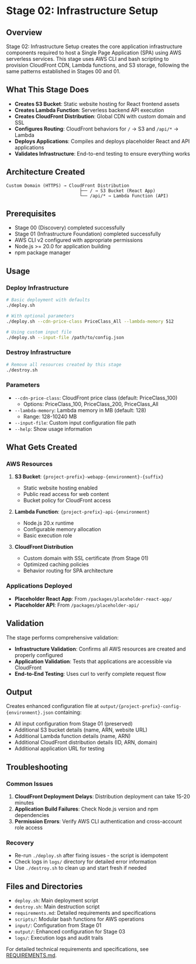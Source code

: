 # Stage 02: Infrastructure Setup

## Overview

Stage 02: Infrastructure Setup creates the core application infrastructure components required to host a Single Page Application (SPA) using AWS serverless services. This stage uses AWS CLI and bash scripting to provision CloudFront CDN, Lambda functions, and S3 storage, following the same patterns established in Stages 00 and 01.

## What This Stage Does

- **Creates S3 Bucket**: Static website hosting for React frontend assets
- **Creates Lambda Function**: Serverless backend API execution 
- **Creates CloudFront Distribution**: Global CDN with custom domain and SSL
- **Configures Routing**: CloudFront behaviors for `/` → S3 and `/api/*` → Lambda
- **Deploys Applications**: Compiles and deploys placeholder React and API applications
- **Validates Infrastructure**: End-to-end testing to ensure everything works

## Architecture Created

```
Custom Domain (HTTPS) → CloudFront Distribution
                            ├── / → S3 Bucket (React App)
                            └── /api/* → Lambda Function (API)
```

## Prerequisites

- Stage 00 (Discovery) completed successfully
- Stage 01 (Infrastructure Foundation) completed successfully
- AWS CLI v2 configured with appropriate permissions
- Node.js >= 20.0 for application building
- npm package manager

## Usage

### Deploy Infrastructure

```bash
# Basic deployment with defaults
./deploy.sh

# With optional parameters
./deploy.sh --cdn-price-class PriceClass_All --lambda-memory 512

# Using custom input file
./deploy.sh --input-file /path/to/config.json
```

### Destroy Infrastructure

```bash
# Remove all resources created by this stage
./destroy.sh
```

### Parameters

- `--cdn-price-class`: CloudFront price class (default: PriceClass_100)
  - Options: PriceClass_100, PriceClass_200, PriceClass_All
- `--lambda-memory`: Lambda memory in MB (default: 128)
  - Range: 128-10240 MB
- `--input-file`: Custom input configuration file path
- `--help`: Show usage information

## What Gets Created

### AWS Resources

1. **S3 Bucket**: `{project-prefix}-webapp-{environment}-{suffix}`
   - Static website hosting enabled
   - Public read access for web content
   - Bucket policy for CloudFront access

2. **Lambda Function**: `{project-prefix}-api-{environment}`
   - Node.js 20.x runtime
   - Configurable memory allocation
   - Basic execution role

3. **CloudFront Distribution**
   - Custom domain with SSL certificate (from Stage 01)
   - Optimized caching policies
   - Behavior routing for SPA architecture

### Applications Deployed

- **Placeholder React App**: From `/packages/placeholder-react-app/`
- **Placeholder API**: From `/packages/placeholder-api/`

## Validation

The stage performs comprehensive validation:

- **Infrastructure Validation**: Confirms all AWS resources are created and properly configured
- **Application Validation**: Tests that applications are accessible via CloudFront
- **End-to-End Testing**: Uses curl to verify complete request flow

## Output

Creates enhanced configuration file at `output/{project-prefix}-config-{environment}.json` containing:
- All input configuration from Stage 01 (preserved)
- Additional S3 bucket details (name, ARN, website URL)
- Additional Lambda function details (name, ARN)
- Additional CloudFront distribution details (ID, ARN, domain)
- Additional application URL for testing

## Troubleshooting

### Common Issues

1. **CloudFront Deployment Delays**: Distribution deployment can take 15-20 minutes
2. **Application Build Failures**: Check Node.js version and npm dependencies
3. **Permission Errors**: Verify AWS CLI authentication and cross-account role access

### Recovery

- Re-run `./deploy.sh` after fixing issues - the script is idempotent
- Check logs in `logs/` directory for detailed error information
- Use `./destroy.sh` to clean up and start fresh if needed

## Files and Directories

- `deploy.sh`: Main deployment script
- `destroy.sh`: Main destruction script
- `requirements.md`: Detailed requirements and specifications
- `scripts/`: Modular bash functions for AWS operations
- `input/`: Configuration from Stage 01
- `output/`: Enhanced configuration for Stage 03
- `logs/`: Execution logs and audit trails

For detailed technical requirements and specifications, see [REQUIREMENTS.md](REQUIREMENTS.md).